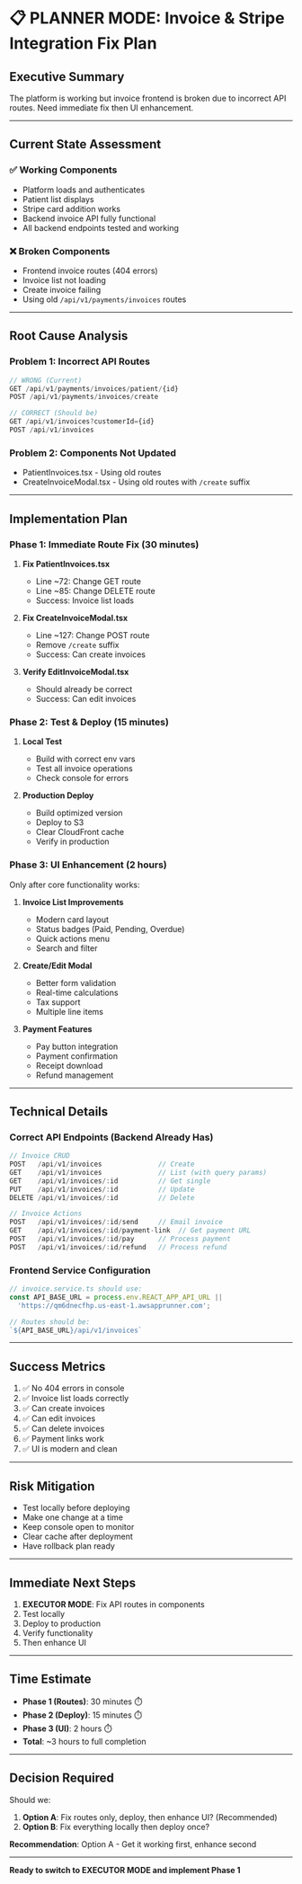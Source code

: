 # 📋 PLANNER MODE: Invoice & Stripe Integration Fix Plan

## **Executive Summary**
The platform is working but invoice frontend is broken due to incorrect API routes. Need immediate fix then UI enhancement.

---

## **Current State Assessment**

### ✅ **Working Components**
- Platform loads and authenticates
- Patient list displays
- Stripe card addition works
- Backend invoice API fully functional
- All backend endpoints tested and working

### ❌ **Broken Components**
- Frontend invoice routes (404 errors)
- Invoice list not loading
- Create invoice failing
- Using old `/api/v1/payments/invoices` routes

---

## **Root Cause Analysis**

### **Problem 1: Incorrect API Routes**
```javascript
// WRONG (Current)
GET /api/v1/payments/invoices/patient/{id}
POST /api/v1/payments/invoices/create

// CORRECT (Should be)
GET /api/v1/invoices?customerId={id}
POST /api/v1/invoices
```

### **Problem 2: Components Not Updated**
- PatientInvoices.tsx - Using old routes
- CreateInvoiceModal.tsx - Using old routes with `/create` suffix

---

## **Implementation Plan**

### **Phase 1: Immediate Route Fix (30 minutes)**
1. **Fix PatientInvoices.tsx**
   - Line ~72: Change GET route
   - Line ~85: Change DELETE route
   - Success: Invoice list loads

2. **Fix CreateInvoiceModal.tsx**
   - Line ~127: Change POST route
   - Remove `/create` suffix
   - Success: Can create invoices

3. **Verify EditInvoiceModal.tsx**
   - Should already be correct
   - Success: Can edit invoices

### **Phase 2: Test & Deploy (15 minutes)**
1. **Local Test**
   - Build with correct env vars
   - Test all invoice operations
   - Check console for errors

2. **Production Deploy**
   - Build optimized version
   - Deploy to S3
   - Clear CloudFront cache
   - Verify in production

### **Phase 3: UI Enhancement (2 hours)**
Only after core functionality works:

1. **Invoice List Improvements**
   - Modern card layout
   - Status badges (Paid, Pending, Overdue)
   - Quick actions menu
   - Search and filter

2. **Create/Edit Modal**
   - Better form validation
   - Real-time calculations
   - Tax support
   - Multiple line items

3. **Payment Features**
   - Pay button integration
   - Payment confirmation
   - Receipt download
   - Refund management

---

## **Technical Details**

### **Correct API Endpoints (Backend Already Has)**
```javascript
// Invoice CRUD
POST   /api/v1/invoices              // Create
GET    /api/v1/invoices              // List (with query params)
GET    /api/v1/invoices/:id          // Get single
PUT    /api/v1/invoices/:id          // Update
DELETE /api/v1/invoices/:id          // Delete

// Invoice Actions
POST   /api/v1/invoices/:id/send     // Email invoice
GET    /api/v1/invoices/:id/payment-link  // Get payment URL
POST   /api/v1/invoices/:id/pay      // Process payment
POST   /api/v1/invoices/:id/refund   // Process refund
```

### **Frontend Service Configuration**
```javascript
// invoice.service.ts should use:
const API_BASE_URL = process.env.REACT_APP_API_URL || 
  'https://qm6dnecfhp.us-east-1.awsapprunner.com';

// Routes should be:
`${API_BASE_URL}/api/v1/invoices`
```

---

## **Success Metrics**
1. ✅ No 404 errors in console
2. ✅ Invoice list loads correctly
3. ✅ Can create invoices
4. ✅ Can edit invoices
5. ✅ Can delete invoices
6. ✅ Payment links work
7. ✅ UI is modern and clean

---

## **Risk Mitigation**
- Test locally before deploying
- Make one change at a time
- Keep console open to monitor
- Clear cache after deployment
- Have rollback plan ready

---

## **Immediate Next Steps**
1. **EXECUTOR MODE**: Fix API routes in components
2. Test locally
3. Deploy to production
4. Verify functionality
5. Then enhance UI

---

## **Time Estimate**
- **Phase 1 (Routes)**: 30 minutes ⏱️
- **Phase 2 (Deploy)**: 15 minutes ⏱️
- **Phase 3 (UI)**: 2 hours ⏱️
- **Total**: ~3 hours to full completion

---

## **Decision Required**
Should we:
1. **Option A**: Fix routes only, deploy, then enhance UI? (Recommended)
2. **Option B**: Fix everything locally then deploy once?

**Recommendation**: Option A - Get it working first, enhance second

---

**Ready to switch to EXECUTOR MODE and implement Phase 1**
